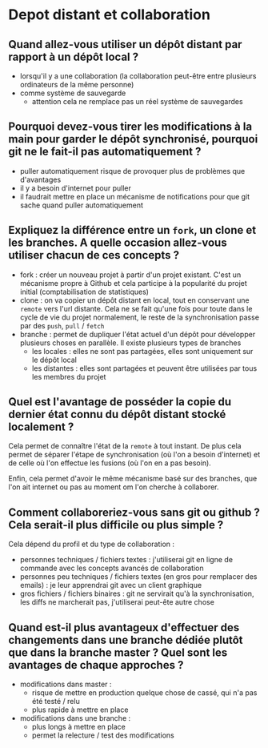 # Depot distant et collaboration


## Quand allez-vous utiliser un dépôt distant par rapport à un dépôt local ?  

* lorsqu'il y a une collaboration (la collaboration peut-être entre plusieurs ordinateurs de la même personne) 
* comme système de sauvegarde
    * attention cela ne remplace pas un réel système de sauvegardes

## Pourquoi devez-vous tirer les modifications à la main pour garder le dépôt synchronisé, pourquoi git ne le fait-il pas automatiquement ? 

* puller automatiquement risque de provoquer plus de problèmes que d'avantages 
* il y a besoin d'internet pour puller
* il faudrait mettre en place un mécanisme de notifications pour que git sache quand puller automatiquement


## Expliquez la différence entre un `fork`, un clone et les branches. A quelle occasion allez-vous utiliser chacun de ces concepts ? 

* fork : créer un nouveau projet à partir d'un projet existant. C'est un mécanisme propre à Github et cela participe à la popularité du projet initial (comptabilisation de statistiques)
* clone : on va copier un dépôt distant en local, tout en conservant une `remote` vers l'url distante. Cela ne se fait qu'une fois pour toute dans le cycle de vie du projet normalement, le reste de la synchronisation passe par des `push`, `pull` / `fetch`
* branche : permet de dupliquer l'état actuel d'un dépôt pour développer plusieurs choses en parallèle. Il existe plusieurs types de branches 
    * les locales : elles ne sont pas partagées, elles sont uniquement sur le dépôt local
    * les distantes : elles sont partagées et peuvent être utilisées par tous les membres du projet


## Quel est l'avantage de posséder la copie du dernier état connu du dépôt distant stocké localement ? 

Cela permet de connaître l'état de la `remote` à tout instant. 
De plus cela permet de séparer l'étape de synchronisation (où l'on a besoin d'internet) et de celle où l'on effectue les fusions (où l'on en a pas besoin). 

Enfin, cela permet d'avoir le même mécanisme basé sur des branches, que l'on ait internet ou pas au moment om l'on cherche à collaborer. 


## Comment collaboreriez-vous sans git ou github ? Cela serait-il plus difficile ou plus simple ?

Cela dépend du profil et du type de collaboration : 
* personnes techniques / fichiers textes : j'utiliserai git en ligne de commande avec les concepts avancés de collaboration 
* personnes peu techniques / fichiers textes (en gros pour remplacer des emails) : je leur apprendrai git avec un client graphique
* gros fichiers / fichiers binaires : git ne servirait qu'à la synchronisation, les diffs ne marcherait pas, j'utiliserai peut-ête autre chose


## Quand est-il plus avantageux d'effectuer des changements dans une branche dédiée plutôt que dans la branche master ? Quel sont les avantages de chaque approches ? 

* modifications dans master : 
    * risque de mettre en production quelque chose de cassé, qui n'a pas été testé / relu
    * plus rapide à mettre en place 
* modifications dans une branche :
    * plus longs à mettre en place 
    * permet la relecture / test des modifications 